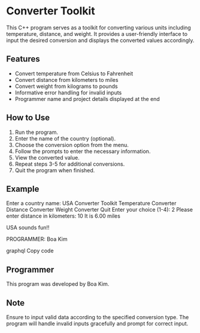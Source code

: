 
# Converter Toolkit

This C++ program serves as a toolkit for converting various units including temperature, distance, and weight. It provides a user-friendly interface to input the desired conversion and displays the converted values accordingly.

## Features

- Convert temperature from Celsius to Fahrenheit
- Convert distance from kilometers to miles
- Convert weight from kilograms to pounds
- Informative error handling for invalid inputs
- Programmer name and project details displayed at the end

## How to Use

1. Run the program.
2. Enter the name of the country (optional).
3. Choose the conversion option from the menu.
4. Follow the prompts to enter the necessary information.
5. View the converted value.
6. Repeat steps 3-5 for additional conversions.
7. Quit the program when finished.

## Example

Enter a country name: USA
Converter Toolkit
Temperature Converter
Distance Converter
Weight Converter
Quit
Enter your choice (1-4): 2
Please enter distance in kilometers: 10
It is 6.00 miles

USA sounds fun!!

PROGRAMMER: Boa Kim

graphql
Copy code

## Programmer

This program was developed by Boa Kim.

## Note

Ensure to input valid data according to the specified conversion type. The program will handle invalid inputs gracefully and prompt for correct input.
